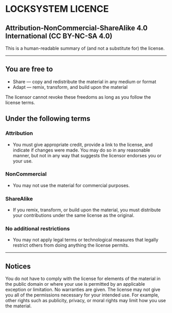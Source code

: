 # LOCKSYSTEM LICENCE

## Attribution-NonCommercial-ShareAlike 4.0 International (CC BY-NC-SA 4.0)

This is a human-readable summary of (and not a substitute for) the license.

---

## You are free to

- Share — copy and redistribute the material in any medium or format
- Adapt — remix, transform, and build upon the material

The licensor cannot revoke these freedoms as long as you follow the license terms.

## Under the following terms

### Attribution

- You must give appropriate credit, provide a link to the license, and indicate if changes were made. You may do so in any reasonable manner, but not in any way that suggests the licensor endorses you or your use.

### NonCommercial

- You may not use the material for commercial purposes.

### ShareAlike

- If you remix, transform, or build upon the material, you must distribute your contributions under the same license as the original.

### No additional restrictions

- You may not apply legal terms or technological measures that legally restrict others from doing anything the license permits.

---

## Notices

You do not have to comply with the license for elements of the material in the public domain or where your use is permitted by an applicable exception or limitation.
No warranties are given. The license may not give you all of the permissions necessary for your intended use. For example, other rights such as publicity, privacy, or moral rights may limit how you use the material.